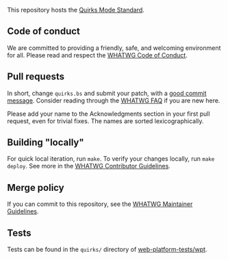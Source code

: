 This repository hosts the [Quirks Mode Standard](https://quirks.spec.whatwg.org/).

## Code of conduct

We are committed to providing a friendly, safe, and welcoming environment for all. Please read and
respect the [WHATWG Code of Conduct](https://whatwg.org/code-of-conduct).

## Pull requests

In short, change `quirks.bs` and submit your patch, with a
[good commit message](https://github.com/whatwg/meta/blob/master/COMMITTING.md). Consider
reading through the [WHATWG FAQ](https://whatwg.org/faq) if you are new here.

Please add your name to the Acknowledgments section in your first pull request, even for trivial
fixes. The names are sorted lexicographically.

## Building "locally"

For quick local iteration, run `make`. To verify your changes locally, run `make deploy`. See more
in the
[WHATWG Contributor Guidelines](https://github.com/whatwg/meta/blob/master/CONTRIBUTING.md#building).

## Merge policy

If you can commit to this repository, see the
[WHATWG Maintainer Guidelines](https://github.com/whatwg/meta/blob/master/MAINTAINERS.md).

## Tests

Tests can be found in the `quirks/` directory of
[web-platform-tests/wpt](https://github.com/web-platform-tests/wpt).
